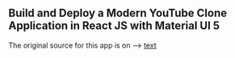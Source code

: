 ## Build and Deploy a Modern YouTube Clone Application in React JS with Material UI 5

The original source for this app is on --> [text](https://github.com/Ashfaque-9x/a-youtube-clone-app)

